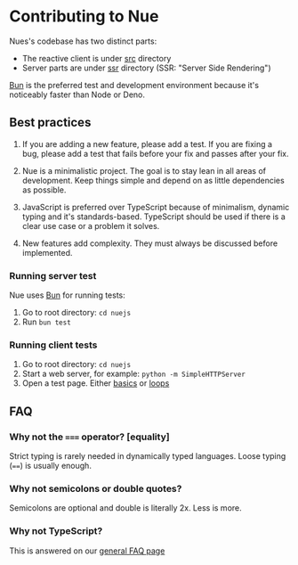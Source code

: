 

# Contributing to Nue
Nues's codebase has two distinct parts:

* The reactive client is under [src](src) directory
* Server parts are under [ssr](ssr) directory (SSR: "Server Side Rendering")

[Bun](//bun.sh) is the preferred test and development environment because it's noticeably faster than Node or Deno.


## Best practices

1. If you are adding a new feature, please add a test. If you are fixing a bug, please add a test that fails before your fix and passes after your fix.

2. Nue is a minimalistic project. The goal is to stay lean in all areas of development. Keep things simple and depend on as little dependencies as possible.

3. JavaScript is preferred over TypeScript because of minimalism, dynamic typing and it's standards-based. TypeScript should be used if there is a clear use case or a problem it solves.

4. New features add complexity. They must always be discussed before implemented.

### Running server test
Nue uses [Bun](//bun.sh) for running tests:

1. Go to root directory: `cd nuejs`
2. Run `bun test`


### Running client tests

1. Go to root directory: `cd nuejs`
2. Start a web server, for example: `python -m SimpleHTTPServer`
2. Open a test page. Either [basics][basics] or [loops][loops]

[basics]: http://localhost:8000/test/client/basics.html
[loops]: http://localhost:8000/test/client/loops.html


## FAQ

### Why not the `===` operator? [equality]
Strict typing is rarely needed in dynamically typed languages. Loose typing (`==`) is usually enough.


### Why not semicolons or double quotes?
Semicolons are optional and double is literally 2x. Less is more.

### Why not TypeScript?
This is answered on our [general FAQ page](//nuejs.org/faq/#ts)


